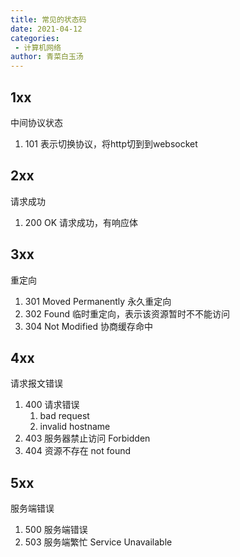 ```yaml
---
title: 常见的状态码
date: 2021-04-12
categories:
 - 计算机网络
author: 青菜白玉汤
---
```


## 1xx 

中间协议状态

1. 101 表示切换协议，将http切到到websocket

## 2xx

请求成功

1. 200 OK 请求成功，有响应体

##  3xx

重定向

1. 301 Moved Permanently 永久重定向
2. 302 Found 临时重定向，表示该资源暂时不不能访问
3. 304 Not Modified 协商缓存命中

## 4xx

请求报文错误

1. 400 请求错误 
   1. bad request 
   2. invalid hostname
2. 403 服务器禁止访问 Forbidden
3. 404 资源不存在 not found

## 5xx

服务端错误

1. 500 服务端错误
2. 503 服务端繁忙 Service Unavailable

